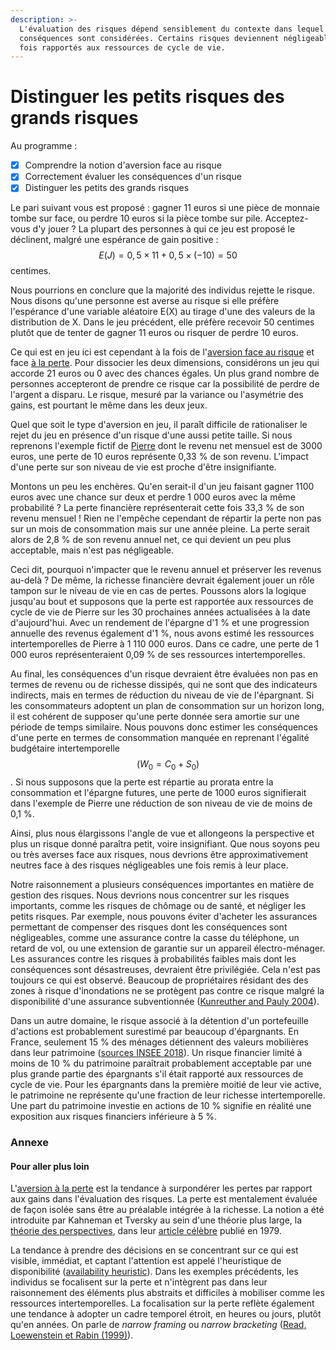 ```yaml
---
description: >-
  L'évaluation des risques dépend sensiblement du contexte dans lequel ses
  conséquences sont considérées. Certains risques deviennent négligeables une
  fois rapportés aux ressources de cycle de vie.
---
```


# Distinguer les petits risques des grands risques

Au programme :

* [x] Comprendre la notion d'aversion face au risque
* [x] Correctement évaluer les conséquences d'un risque
* [x] Distinguer les petits des grands risques

Le pari suivant vous est proposé : gagner 11 euros si une pièce de monnaie tombe sur face, ou perdre 10 euros si la pièce tombe sur pile. Acceptez-vous d'y jouer ? La plupart des personnes à qui ce jeu est proposé le déclinent, malgré une espérance de gain positive :  $$E(J) = 0,5 \times 11 + 0,5 \times (-10) = 50$$ centimes.

Nous pourrions en conclure que la majorité des individus rejette le risque. Nous disons qu'une personne est averse au risque si elle préfère l'espérance d'une variable aléatoire E\(X\) au tirage d'une des valeurs de la distribution de X. Dans le jeu précédent, elle préfère recevoir 50 centimes plutôt que de tenter de gagner 11 euros ou risquer de perdre 10 euros.

Ce qui est en jeu ici est cependant à la fois de l'[aversion face au risque](https://en.wikipedia.org/wiki/Risk_aversion) et face [à la perte](https://en.wikipedia.org/wiki/Loss_aversion). Pour dissocier les deux dimensions, considérons un jeu qui accorde 21 euros ou 0 avec des chances égales. Un plus grand nombre de personnes accepteront de prendre ce risque car la possibilité de perdre de l'argent a disparu. Le risque, mesuré par la variance ou l'asymétrie des gains, est pourtant le même dans les deux jeux.

Quel que soit le type d'aversion en jeu, il paraît difficile de rationaliser le rejet du jeu en présence d'un risque d'une aussi petite taille. Si nous reprenons l'exemple fictif de [Pierre](https://direr.netlify.app/post/richesse#eq0) dont le revenu net mensuel est de 3000 euros, une perte de 10 euros représente 0,33 % de son revenu. L'impact d'une perte sur son niveau de vie est proche d'être insignifiante.

Montons un peu les enchères. Qu'en serait-il d'un jeu faisant gagner 1100 euros avec une chance sur deux et perdre 1 000 euros avec la même probabilité ? La perte financière représenterait cette fois 33,3 % de son revenu mensuel ! Rien ne l'empêche cependant de répartir la perte non pas sur un mois de consommation mais sur une année pleine. La perte serait alors de 2,8 % de son revenu annuel net, ce qui devient un peu plus acceptable, mais n'est pas négligeable.

Ceci dit, pourquoi n'impacter que le revenu annuel et préserver les revenus au-delà ? De même, la richesse financière devrait également jouer un rôle tampon sur le niveau de vie en cas de pertes. Poussons alors la logique jusqu'au bout et supposons que la perte est rapportée aux ressources de cycle de vie de Pierre sur les 30 prochaines années actualisées à la date d'aujourd'hui. Avec un rendement de l'épargne d'1 % et une progression annuelle des revenus également d'1 %, nous avons estimé les ressources intertemporelles de Pierre à 1 110 000 euros. Dans ce cadre, une perte de 1 000 euros représenteraient 0,09 % de ses ressources intertemporelles.

Au final, les conséquences d'un risque devraient être évaluées non pas en termes de revenu ou de richesse dissipés, qui ne sont que des indicateurs indirects, mais en termes de réduction du niveau de vie de l'épargnant. Si les consommateurs adoptent un plan de consommation sur un horizon long, il est cohérent de supposer qu'une perte donnée sera amortie sur une période de temps similaire. Nous pouvons donc estimer les conséquences d'une perte en termes de consommation manquée en reprenant l'égalité budgétaire intertemporelle $$(W_0 = C_0 + S_0)$$. Si nous supposons que la perte est répartie au prorata entre la consommation et l'épargne futures, une perte de 1000 euros signifierait dans l'exemple de Pierre une réduction de son niveau de vie de moins de 0,1 %.

Ainsi, plus nous élargissons l'angle de vue et allongeons la perspective et plus un risque donné paraîtra petit, voire insignifiant. Que nous soyons peu ou très averses face aux risques, nous devrions être approximativement neutres face à des risques négligeables une fois remis à leur place.

Notre raisonnement a plusieurs conséquences importantes en matière de gestion des risques. Nous devrions nous concentrer sur les risques importants, comme les risques de chômage ou de santé, et négliger les petits risques. Par exemple, nous pouvons éviter d'acheter les assurances permettant de compenser des risques dont les conséquences sont négligeables, comme une assurance contre la casse du téléphone, un retard de vol, ou une extension de garantie sur un appareil électro-ménager. Les assurances contre les risques à probabilités faibles mais dont les conséquences sont désastreuses, devraient être privilégiée. Cela n'est pas toujours ce qui est observé. Beaucoup de propriétaires résidant des des zones à risque d'inondations ne se protègent pas contre ce risque malgré la disponibilité d'une assurance subventionnée \([Kunreuther and Pauly 2004](https://link.springer.com/article/10.1023/B:RISK.0000009433.25126.87)\).

Dans un autre domaine, le risque associé à la détention d'un portefeuille d'actions est probablement surestimé par beaucoup d'épargnants. En France, seulement 15 % des ménages détiennent des valeurs mobilières dans leur patrimoine \([sources INSEE 2018](https://www.dropbox.com/s/cdcmpozbcaqkza2/ip1722.pdf?dl=0)\). Un risque financier limité à moins de 10 % du patrimoine paraîtrait probablement acceptable par une plus grande partie des épargnants s'il était rapporté aux ressources de cycle de vie. Pour les épargnants dans la première moitié de leur vie active, le patrimoine ne représente qu'une fraction de leur richesse intertemporelle. Une part du patrimoine investie en actions de 10 % signifie en réalité une exposition aux risques financiers inférieure à 5 %.

### Annexe

#### Pour aller plus loin

L'[aversion à la perte](https://en.wikipedia.org/wiki/Loss_aversion) est la tendance à surpondérer les pertes par rapport aux gains dans l'évaluation des risques. La perte est mentalement évaluée de façon isolée sans être au préalable intégrée à la richesse. La notion a été introduite par Kahneman et Tversky au sein d'une théorie plus large, la [théorie des perspectives](https://en.wikipedia.org/wiki/Prospect_theory), dans leur [article célèbre](https://www.dropbox.com/s/b5i8c9kmg9oxaet/prospect_theory.pdf?dl=0) publié en 1979.

La tendance à prendre des décisions en se concentrant sur ce qui est visible, immédiat, et captant l'attention est appelé l'heuristique de disponibilité \([availability heuristic](https://en.wikipedia.org/wiki/Availability_heuristic)\). Dans les exemples précédents, les individus se focalisent sur la perte et n'intègrent pas dans leur raisonnement des éléments plus abstraits et difficiles à mobiliser comme les ressources intertemporelles. La focalisation sur la perte reflète également une tendance à adopter un cadre temporel étroit, en heures ou jours, plutôt qu'en années. On parle de _narrow framing_ ou _narrow bracketing_ \([Read, Loewenstein et Rabin \(1999\)](https://www.dropbox.com/s/pcg8ug17oxhxbht/Choice_bracketing.pdf?dl=0)\).

